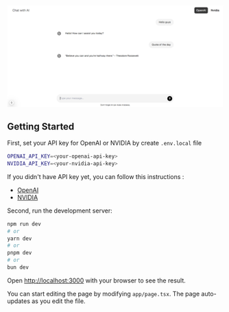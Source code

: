 ![logo](./chat-with-ai.png)

## Getting Started

First, set your API key for OpenAI or NVIDIA by create `.env.local` file
```bash
OPENAI_API_KEY=<your-openai-api-key>
NVIDIA_API_KEY=<your-nvidia-api-key>

```


If you didn't have API key yet, you can follow this instructions :
- [OpenAI](https://platform.openai.com/docs/quickstart/developer-quickstart#create-and-export-an-api-key)
- [NVIDIA](https://docs.nvidia.com/nim/large-language-models/latest/getting-started.html#generate-an-api-key)

Second, run the development server:

```bash
npm run dev
# or
yarn dev
# or
pnpm dev
# or
bun dev
```

Open [http://localhost:3000](http://localhost:3000) with your browser to see the result.

You can start editing the page by modifying `app/page.tsx`. The page auto-updates as you edit the file.
